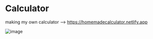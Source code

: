 # Calculator

making my own calculator --> https://homemadecalculator.netlify.app

![image](https://github.com/seknd/Calculator/assets/76913607/11df50ad-e22f-4048-9a82-1c94c6211f00)




